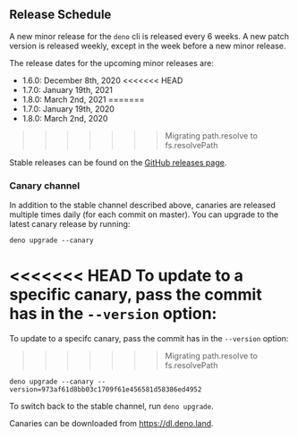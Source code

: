 ## Release Schedule

A new minor release for the `deno` cli is released every 6 weeks. A new patch
version is released weekly, except in the week before a new minor release.

The release dates for the upcoming minor releases are:

- 1.6.0: December 8th, 2020
<<<<<<< HEAD
- 1.7.0: January 19th, 2021
- 1.8.0: March 2nd, 2021
=======
- 1.7.0: January 19th, 2020
- 1.8.0: March 2nd, 2020
>>>>>>> Migrating path.resolve to fs.resolvePath

Stable releases can be found on the
[GitHub releases page](https://github.com/denoland/deno/releases).

### Canary channel

In addition to the stable channel described above, canaries are released
multiple times daily (for each commit on master). You can upgrade to the latest
canary release by running:

```
deno upgrade --canary
```

<<<<<<< HEAD
To update to a specific canary, pass the commit has in the `--version` option:
=======
To update to a specifc canary, pass the commit has in the `--version` option:
>>>>>>> Migrating path.resolve to fs.resolvePath

```
deno upgrade --canary --version=973af61d8bb03c1709f61e456581d58386ed4952
```

To switch back to the stable channel, run `deno upgrade`.

Canaries can be downloaded from https://dl.deno.land.
